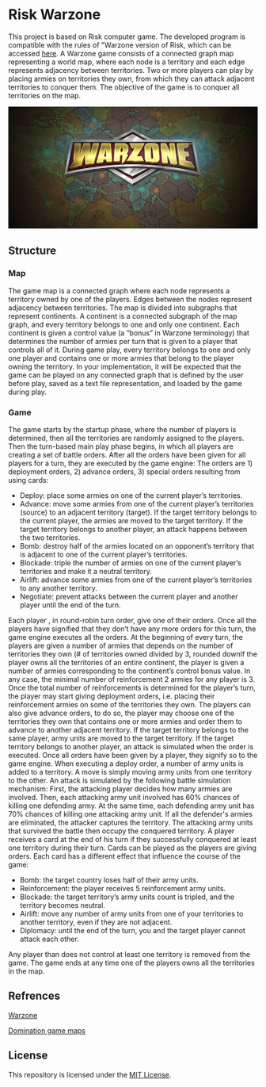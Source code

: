 # Risk Warzone

This project is based on Risk computer game. The developed program is compatible with the rules of "Warzone version of Risk, which can be accessed [here](https://www.warzone.com/). A Warzone game consists of a connected graph map representing a world map, where each node is a territory and each edge represents adjacency between territories. Two or more players can play by placing armies on territories they own, from which they can attack adjacent territories to conquer them. The objective of the game is to conquer all territories on the map.

<p alt="Warzone" align="center"><a href="https://www.warzone.com"><img src="https://github.com/rmanaem/risk-warzone/blob/develop/Images/warzone.png?raw=true"/></a></p>

## Structure

### Map

The game map is a connected graph where each node represents a territory owned by one of the players.
Edges between the nodes represent adjacency between territories. The map is divided into subgraphs that
represent continents. A continent is a connected subgraph of the map graph, and every territory belongs to one
and only one continent. Each continent is given a control value (a “bonus” in Warzone terminology) that
determines the number of armies per turn that is given to a player that controls all of it. During game play, every
territory belongs to one and only one player and contains one or more armies that belong to the player owning the
territory. In your implementation, it will be expected that the game can be played on any connected graph that is
defined by the user before play, saved as a text file representation, and loaded by the game during play.

### Game

The game starts by the startup phase, where the number of players is determined, then all the territories
are randomly assigned to the players. Then the turn-based main play phase begins, in which all players are
creating a set of battle orders. After all the orders have been given for all players for a turn, they are executed by
the game engine: The orders are 1) deployment orders, 2) advance orders, 3) special orders resulting from using
cards:

- Deploy: place some armies on one of the current player’s territories.
- Advance: move some armies from one of the current player’s territories (source) to an adjacent territory
(target). If the target territory belongs to the current player, the armies are moved to the target
territory. If the target territory belongs to another player, an attack happens between the two
territories.
- Bomb: destroy half of the armies located on an opponent’s territory that is adjacent to one of the current
player’s territories.
- Blockade: triple the number of armies on one of the current player’s territories and make it a neutral territory.
- Airlift: advance some armies from one of the current player’s territories to any another territory.
- Negotiate: prevent attacks between the current player and another player until the end of the turn.

Each player , in round-robin turn order, give one of their orders. Once all the players have signified that they don’t
have any more orders for this turn, the game engine executes all the orders. At the beginning of every turn, the
players are given a number of armies that depends on the number of territories they own (# of territories owned
divided by 3, rounded downIf the player owns all the territories of an entire continent, the player is given a number
of armies corresponding to the continent’s control bonus value. In any case, the minimal number of reinforcement
2
armies for any player is 3. Once the total number of reinforcements is determined for the player’s turn, the player
may start giving deployment orders, i.e. placing their reinforcement armies on some of the territories they own.
The players can also give advance orders, to do so, the player may choose one of the territories they own that
contains one or more armies and order them to advance to another adjacent territory. If the target territory
belongs to the same player, army units are moved to the target territory. If the target territory belongs to another
player, an attack is simulated when the order is executed. Once all orders have been given by a player, they
signify so to the game engine. When executing a deploy order, a number of army units is added to a territory. A
move is simply moving army units from one territory to the other. An attack is simulated by the following battle
simulation mechanism: First, the attacking player decides how many armies are involved. Then, each attacking
army unit involved has 60% chances of killing one defending army. At the same time, each defending army unit
has 70% chances of killing one attacking army unit. If all the defender's armies are eliminated, the attacker
captures the territory. The attacking army units that survived the battle then occupy the conquered territory. A
player receives a card at the end of his turn if they successfully conquered at least one territory during their turn.
Cards can be played as the players are giving orders. Each card has a different effect that influence the course of
the game:

- Bomb: the target country loses half of their army units.
- Reinforcement: the player receives 5 reinforcement army units.
- Blockade: the target territory’s army units count is tripled, and the territory becomes neutral.
- Airlift: move any number of army units from one of your territories to another territory, even if they are
not adjacent.
- Diplomacy: until the end of the turn, you and the target player cannot attack each other.

Any player than does not control at least one territory is removed from the game. The game ends at any time one
of the players owns all the territories in the map.

## Refrences

[Warzone](https://www.warzone.com/)

[Domination game maps](http://domination.sourceforge.net/getmaps.shtml)

## License

This repository is licensed under the [MIT License](https://github.com/rmanaem/risk-warzone/blob/master/LICENSE).
